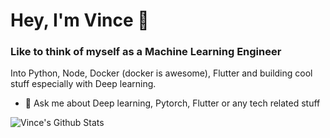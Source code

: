 # Hey, I'm Vince 👋

### Like to think of myself as a Machine Learning Engineer
Into Python, Node, Docker (docker is awesome), Flutter and building cool stuff especially with Deep learning.
- 🤔 Ask me about Deep learning, Pytorch, Flutter or any tech related stuff



<img align="left" alt="Vince's Github Stats" src="https://github-readme-stats.vercel.app/api?username=Droid021&show_icons=true&hide_border=true&hide=contribs,issues&count_private=true&include_all_commits=false" />
